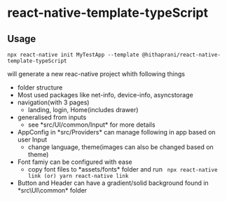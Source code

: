 # react-native-template-typeScript

## Usage

`npx react-native init MyTestApp --template @hithaprani/react-native-template-typeScript`

will generate a new reac-native project whith following things

- folder structure
- Most used packages like net-info, device-info, asyncstorage
- navigation(with 3 pages)
  - landing, login, Home(includes drawer)
- generalised from inputs
  - see \*src/UI/common/Input\* for more details
- AppConfig in \*src/Providers\* can manage following in app based on user Input
  - change language, theme(images can also be changed based on theme)
- Font famiy can be configured with ease
  - copy font files to \*assets/fonts\* folder and run
    ` npx react-native link (or) yarn react-native link`
- Button and Header can have a gradient/solid background found in \*src\UI\common\* folder
